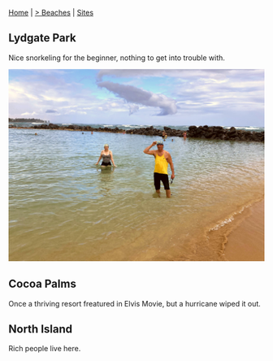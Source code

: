 [Home](README.md) | [> Beaches](beaches.md) | [Sites](sites.md) 

## Lydgate Park

Nice snorkeling for the beginner, nothing to get into trouble with.

![](pics/k7.jpg)

## Cocoa Palms

Once a thriving resort freatured in Elvis Movie, but a hurricane wiped it out.

## North Island

Rich people live here.
